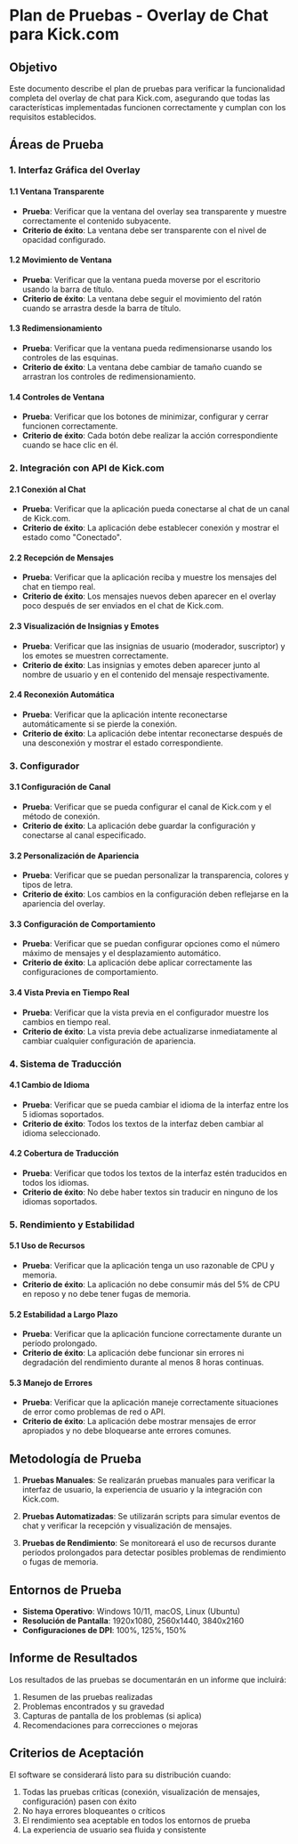 # Plan de Pruebas - Overlay de Chat para Kick.com

## Objetivo

Este documento describe el plan de pruebas para verificar la funcionalidad completa del overlay de chat para Kick.com, asegurando que todas las características implementadas funcionen correctamente y cumplan con los requisitos establecidos.

## Áreas de Prueba

### 1. Interfaz Gráfica del Overlay

#### 1.1 Ventana Transparente
- **Prueba**: Verificar que la ventana del overlay sea transparente y muestre correctamente el contenido subyacente.
- **Criterio de éxito**: La ventana debe ser transparente con el nivel de opacidad configurado.

#### 1.2 Movimiento de Ventana
- **Prueba**: Verificar que la ventana pueda moverse por el escritorio usando la barra de título.
- **Criterio de éxito**: La ventana debe seguir el movimiento del ratón cuando se arrastra desde la barra de título.

#### 1.3 Redimensionamiento
- **Prueba**: Verificar que la ventana pueda redimensionarse usando los controles de las esquinas.
- **Criterio de éxito**: La ventana debe cambiar de tamaño cuando se arrastran los controles de redimensionamiento.

#### 1.4 Controles de Ventana
- **Prueba**: Verificar que los botones de minimizar, configurar y cerrar funcionen correctamente.
- **Criterio de éxito**: Cada botón debe realizar la acción correspondiente cuando se hace clic en él.

### 2. Integración con API de Kick.com

#### 2.1 Conexión al Chat
- **Prueba**: Verificar que la aplicación pueda conectarse al chat de un canal de Kick.com.
- **Criterio de éxito**: La aplicación debe establecer conexión y mostrar el estado como "Conectado".

#### 2.2 Recepción de Mensajes
- **Prueba**: Verificar que la aplicación reciba y muestre los mensajes del chat en tiempo real.
- **Criterio de éxito**: Los mensajes nuevos deben aparecer en el overlay poco después de ser enviados en el chat de Kick.com.

#### 2.3 Visualización de Insignias y Emotes
- **Prueba**: Verificar que las insignias de usuario (moderador, suscriptor) y los emotes se muestren correctamente.
- **Criterio de éxito**: Las insignias y emotes deben aparecer junto al nombre de usuario y en el contenido del mensaje respectivamente.

#### 2.4 Reconexión Automática
- **Prueba**: Verificar que la aplicación intente reconectarse automáticamente si se pierde la conexión.
- **Criterio de éxito**: La aplicación debe intentar reconectarse después de una desconexión y mostrar el estado correspondiente.

### 3. Configurador

#### 3.1 Configuración de Canal
- **Prueba**: Verificar que se pueda configurar el canal de Kick.com y el método de conexión.
- **Criterio de éxito**: La aplicación debe guardar la configuración y conectarse al canal especificado.

#### 3.2 Personalización de Apariencia
- **Prueba**: Verificar que se puedan personalizar la transparencia, colores y tipos de letra.
- **Criterio de éxito**: Los cambios en la configuración deben reflejarse en la apariencia del overlay.

#### 3.3 Configuración de Comportamiento
- **Prueba**: Verificar que se puedan configurar opciones como el número máximo de mensajes y el desplazamiento automático.
- **Criterio de éxito**: La aplicación debe aplicar correctamente las configuraciones de comportamiento.

#### 3.4 Vista Previa en Tiempo Real
- **Prueba**: Verificar que la vista previa en el configurador muestre los cambios en tiempo real.
- **Criterio de éxito**: La vista previa debe actualizarse inmediatamente al cambiar cualquier configuración de apariencia.

### 4. Sistema de Traducción

#### 4.1 Cambio de Idioma
- **Prueba**: Verificar que se pueda cambiar el idioma de la interfaz entre los 5 idiomas soportados.
- **Criterio de éxito**: Todos los textos de la interfaz deben cambiar al idioma seleccionado.

#### 4.2 Cobertura de Traducción
- **Prueba**: Verificar que todos los textos de la interfaz estén traducidos en todos los idiomas.
- **Criterio de éxito**: No debe haber textos sin traducir en ninguno de los idiomas soportados.

### 5. Rendimiento y Estabilidad

#### 5.1 Uso de Recursos
- **Prueba**: Verificar que la aplicación tenga un uso razonable de CPU y memoria.
- **Criterio de éxito**: La aplicación no debe consumir más del 5% de CPU en reposo y no debe tener fugas de memoria.

#### 5.2 Estabilidad a Largo Plazo
- **Prueba**: Verificar que la aplicación funcione correctamente durante un período prolongado.
- **Criterio de éxito**: La aplicación debe funcionar sin errores ni degradación del rendimiento durante al menos 8 horas continuas.

#### 5.3 Manejo de Errores
- **Prueba**: Verificar que la aplicación maneje correctamente situaciones de error como problemas de red o API.
- **Criterio de éxito**: La aplicación debe mostrar mensajes de error apropiados y no debe bloquearse ante errores comunes.

## Metodología de Prueba

1. **Pruebas Manuales**: Se realizarán pruebas manuales para verificar la interfaz de usuario, la experiencia de usuario y la integración con Kick.com.

2. **Pruebas Automatizadas**: Se utilizarán scripts para simular eventos de chat y verificar la recepción y visualización de mensajes.

3. **Pruebas de Rendimiento**: Se monitoreará el uso de recursos durante períodos prolongados para detectar posibles problemas de rendimiento o fugas de memoria.

## Entornos de Prueba

- **Sistema Operativo**: Windows 10/11, macOS, Linux (Ubuntu)
- **Resolución de Pantalla**: 1920x1080, 2560x1440, 3840x2160
- **Configuraciones de DPI**: 100%, 125%, 150%

## Informe de Resultados

Los resultados de las pruebas se documentarán en un informe que incluirá:

1. Resumen de las pruebas realizadas
2. Problemas encontrados y su gravedad
3. Capturas de pantalla de los problemas (si aplica)
4. Recomendaciones para correcciones o mejoras

## Criterios de Aceptación

El software se considerará listo para su distribución cuando:

1. Todas las pruebas críticas (conexión, visualización de mensajes, configuración) pasen con éxito
2. No haya errores bloqueantes o críticos
3. El rendimiento sea aceptable en todos los entornos de prueba
4. La experiencia de usuario sea fluida y consistente
